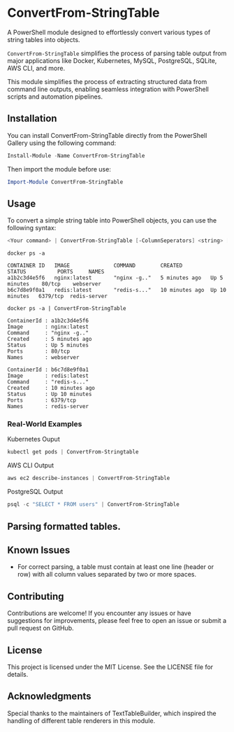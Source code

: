 # ConvertFrom-StringTable

A PowerShell module designed to effortlessly convert various types of string tables into objects.

```ConvertFrom-StringTable``` simplifies the process of parsing table output from major applications like Docker, Kubernetes, MySQL, PostgreSQL, SQLite, AWS CLI, and more.

This module simplifies the process of extracting structured data from command line outputs, enabling seamless integration with PowerShell scripts and automation pipelines.

## Installation

You can install ConvertFrom-StringTable directly from the PowerShell Gallery using the following command:
```powershell
Install-Module -Name ConvertFrom-StringTable
```

Then import the module before use:

```powershell
Import-Module ConvertFrom-StringTable
```


## Usage

To convert a simple string table into PowerShell objects, you can use the following syntax:

```powershell
<Your command> | ConvertFrom-StringTable [-ColumnSeperators] <string> [-RowSeperators] <string> 
```


```
docker ps -a

CONTAINER ID   IMAGE              COMMAND        CREATED         STATUS          PORTS     NAMES
a1b2c3d4e5f6   nginx:latest       "nginx -g.."   5 minutes ago   Up 5 minutes    80/tcp    webserver
b6c7d8e9f0a1   redis:latest       "redis-s..."   10 minutes ago  Up 10 minutes   6379/tcp  redis-server

docker ps -a | ConvertFrom-StringTable

ContainerId : a1b2c3d4e5f6
Image       : nginx:latest
Command     : "nginx -g.."
Created     : 5 minutes ago
Status      : Up 5 minutes
Ports       : 80/tcp
Names       : webserver

ContainerId : b6c7d8e9f0a1
Image       : redis:latest
Command     : "redis-s..."
Created     : 10 minutes ago
Status      : Up 10 minutes
Ports       : 6379/tcp
Names       : redis-server

```

### Real-World Examples

Kubernetes Ouput
```powershell
kubectl get pods | ConvertFrom-Stringtable
```

AWS CLI Output
```powershell
aws ec2 describe-instances | ConvertFrom-StringTable
```

PostgreSQL Output
```powershell
psql -c "SELECT * FROM users" | ConvertFrom-StringTable
```

## Parsing formatted tables.


## Known Issues

- For correct parsing, a table must contain at least one line (header or row) with all column values separated by two or more spaces.

## Contributing

Contributions are welcome! If you encounter any issues or have suggestions for improvements, please feel free to open an issue or submit a pull request on GitHub.

## License

This project is licensed under the MIT License. See the LICENSE file for details.

## Acknowledgments

Special thanks to the maintainers of TextTableBuilder, which inspired the handling of different table renderers in this module.
